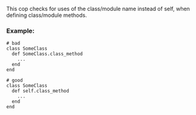 This cop checks for uses of the class/module name instead of
self, when defining class/module methods.

### Example:
    # bad
    class SomeClass
      def SomeClass.class_method
        ...
      end
    end

    # good
    class SomeClass
      def self.class_method
        ...
      end
    end